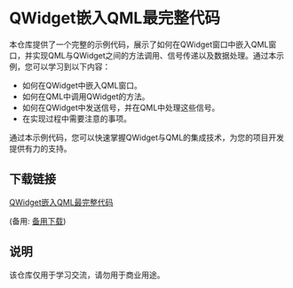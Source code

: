 # QWidget嵌入QML最完整代码

本仓库提供了一个完整的示例代码，展示了如何在QWidget窗口中嵌入QML窗口，并实现QML与QWidget之间的方法调用、信号传递以及数据处理。通过本示例，您可以学习到以下内容：

- 如何在QWidget中嵌入QML窗口。
- 如何在QML中调用QWidget的方法。
- 如何在QWidget中发送信号，并在QML中处理这些信号。
- 在实现过程中需要注意的事项。

通过本示例代码，您可以快速掌握QWidget与QML的集成技术，为您的项目开发提供有力的支持。

## 下载链接
[QWidget嵌入QML最完整代码](https://pan.quark.cn/s/3c8a27a69013) 

(备用: [备用下载](https://pan.baidu.com/s/1-_9Znh71UsDj68st8pbfBw?pwd=1234))

## 说明

该仓库仅用于学习交流，请勿用于商业用途。
